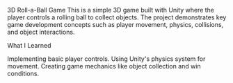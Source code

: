 3D Roll-a-Ball Game
This is a simple 3D game built with Unity where the player controls a rolling ball to collect objects. The project demonstrates key game development concepts such as player movement, physics, collisions, and object interactions.

What I Learned

Implementing basic player controls.
Using Unity's physics system for movement.
Creating game mechanics like object collection and win conditions.
